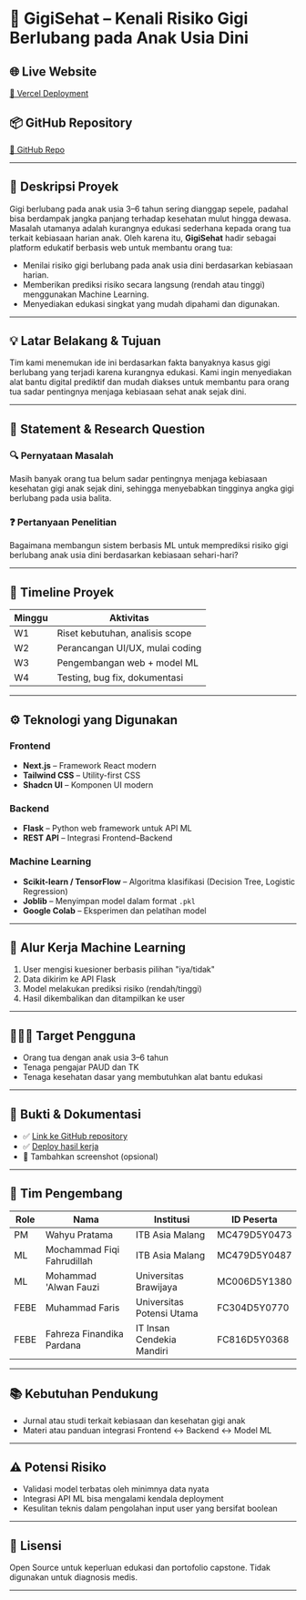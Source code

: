 # 🦷 GigiSehat – Kenali Risiko Gigi Berlubang pada Anak Usia Dini

## 🌐 Live Website

[🔗 Vercel Deployment](https://caps-gigi-lmdw.vercel.app/)

## 📦 GitHub Repository

[🔗 GitHub Repo](https://github.com/whatyuupratama/caps-gigi)

---

## 📌 Deskripsi Proyek

Gigi berlubang pada anak usia 3–6 tahun sering dianggap sepele, padahal bisa berdampak jangka panjang terhadap kesehatan mulut hingga dewasa. Masalah utamanya adalah kurangnya edukasi sederhana kepada orang tua terkait kebiasaan harian anak. Oleh karena itu, **GigiSehat** hadir sebagai platform edukatif berbasis web untuk membantu orang tua:

- Menilai risiko gigi berlubang pada anak usia dini berdasarkan kebiasaan harian.
- Memberikan prediksi risiko secara langsung (rendah atau tinggi) menggunakan Machine Learning.
- Menyediakan edukasi singkat yang mudah dipahami dan digunakan.

---

## 💡 Latar Belakang & Tujuan

Tim kami menemukan ide ini berdasarkan fakta banyaknya kasus gigi berlubang yang terjadi karena kurangnya edukasi. Kami ingin menyediakan alat bantu digital prediktif dan mudah diakses untuk membantu para orang tua sadar pentingnya menjaga kebiasaan sehat anak sejak dini.

---

## 🧠 Statement & Research Question

### 🔍 Pernyataan Masalah

Masih banyak orang tua belum sadar pentingnya menjaga kebiasaan kesehatan gigi anak sejak dini, sehingga menyebabkan tingginya angka gigi berlubang pada usia balita.

### ❓ Pertanyaan Penelitian

Bagaimana membangun sistem berbasis ML untuk memprediksi risiko gigi berlubang anak usia dini berdasarkan kebiasaan sehari-hari?

---

## 📆 Timeline Proyek

| Minggu | Aktivitas                       |
| ------ | ------------------------------- |
| W1     | Riset kebutuhan, analisis scope |
| W2     | Perancangan UI/UX, mulai coding |
| W3     | Pengembangan web + model ML     |
| W4     | Testing, bug fix, dokumentasi   |

---

## ⚙️ Teknologi yang Digunakan

### Frontend

- **Next.js** – Framework React modern
- **Tailwind CSS** – Utility-first CSS
- **Shadcn UI** – Komponen UI modern

### Backend

- **Flask** – Python web framework untuk API ML
- **REST API** – Integrasi Frontend–Backend

### Machine Learning

- **Scikit-learn / TensorFlow** – Algoritma klasifikasi (Decision Tree, Logistic Regression)
- **Joblib** – Menyimpan model dalam format `.pkl`
- **Google Colab** – Eksperimen dan pelatihan model

---

## 🤖 Alur Kerja Machine Learning

1. User mengisi kuesioner berbasis pilihan "iya/tidak"
2. Data dikirim ke API Flask
3. Model melakukan prediksi risiko (rendah/tinggi)
4. Hasil dikembalikan dan ditampilkan ke user

---

## 👨‍👩‍👦 Target Pengguna

- Orang tua dengan anak usia 3–6 tahun
- Tenaga pengajar PAUD dan TK
- Tenaga kesehatan dasar yang membutuhkan alat bantu edukasi

---

## 🧪 Bukti & Dokumentasi

- ✅ [Link ke GitHub repository](https://github.com/whatyuupratama/caps-gigi)
- ✅ [Deploy hasil kerja](https://caps-gigi-lmdw.vercel.app/)
- 📸 Tambahkan screenshot (opsional)

---

## 👥 Tim Pengembang

| Role | Nama                       | Institusi                 | ID Peserta   |
| ---- | -------------------------- | ------------------------- | ------------ |
| PM   | Wahyu Pratama              | ITB Asia Malang           | MC479D5Y0473 |
| ML   | Mochammad Fiqi Fahrudillah | ITB Asia Malang           | MC479D5Y0487 |
| ML   | Mohammad 'Alwan Fauzi      | Universitas Brawijaya     | MC006D5Y1380 |
| FEBE | Muhammad Faris             | Universitas Potensi Utama | FC304D5Y0770 |
| FEBE | Fahreza Finandika Pardana  | IT Insan Cendekia Mandiri | FC816D5Y0368 |

---

## 📚 Kebutuhan Pendukung

- Jurnal atau studi terkait kebiasaan dan kesehatan gigi anak
- Materi atau panduan integrasi Frontend ↔ Backend ↔ Model ML

---

## ⚠️ Potensi Risiko

- Validasi model terbatas oleh minimnya data nyata
- Integrasi API ML bisa mengalami kendala deployment
- Kesulitan teknis dalam pengolahan input user yang bersifat boolean

---

## 📄 Lisensi

Open Source untuk keperluan edukasi dan portofolio capstone. Tidak digunakan untuk diagnosis medis.

---
